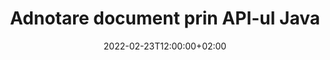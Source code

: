 ---
############################# Static ############################
layout: "product"
date: 2022-02-23T12:00:00+02:00
draft: false

product: "Annotation"
product_tag: "annotation"
platform: "Java"
platform_tag: "java"

############################# Head ############################
head_title: "Java Document Annotation API | Vizualizați și adnotă imagini PDF Word Excel PPTX"
head_description: "API-ul Java Document Annotation. Vizualizați, etichetați, comentați și adnotăți PDF Word DOCX, Excel XLSX, PPTX, EML EMLX, VSS VSD, OTP, CAD și formate de fișiere imagine."

############################# Header ##########################
title: "Adnotare document prin API-ul Java"
description: "Creați aplicații Java cu capabilități de a vizualiza și adnota PDF, HTML, MS Office și alte formate de documente fără a instala niciun software extern."
button:
    enable: true
    icon: "fas fa-arrow-down"
    label: "Descarcare varianta scurta de prezentare gratuita"
    link: "https://downloads.groupdocs.com/annotation/java"

############################# SubMenu #########################
submenu:
    enable: true
    
    left:
        img_alt: "GroupDocs.Annotation for Java"
        image: "https://www.groupdocs.cloud/templates/groupdocs/images/product-logos/groupdocs-annotation-java.png"
        product: "GroupDocs.Annotation"
        platform: "Java"

    middle:
        button:
            # button loop
            - link: "#features"
              text: "Caracteristici"

            # button loop
            - link: "https://products.groupdocs.app/annotation"
              text: "Demo live"

            # button loop
            - link: "https://purchase.groupdocs.com/pricing/annotation/java"
              text: "Prețuri"

    right:
        link_download: "https://downloads.groupdocs.com/annotation"
        link_learn: "https://docs.groupdocs.com/annotation/java/"
        link_buy: "https://purchase.groupdocs.com"

############################# Overview ############################
overview:
    enable: true
    content: |
      GroupDocs.Annotation Java API este un produs care vă permite să lucrați cu adnotări în documente pe diferite platforme și sisteme de operare, cum ar fi Android, MacOS, Linux, Windows. GroupDocs.Annotation oferă o bibliotecă cu API simplu, care oferă multe avantaje: de exemplu, dacă trebuie să păstrați confidențialitatea datelor sau să alegeți de câtă putere aveți nevoie pentru a lucra cu biblioteca, sau să schimbați parțial lucrul cu adnotări, biblioteca este foarte usoara si flexibila.

      API-ul GroupDocs.Annotation pentru Java vă permite să lucrați cu diferite tipuri de adnotări, care includ: text, polilinie, zonă, subliniere, punct, filigran, săgeată, elipsă, înlocuire text, distanță, câmp text, redare resurse etc. Și acceptă majoritatea formate de documente populare, cum ar fi: PDF, HTML, Microsoft Office Word, foi de calcul Excel, prezentări PowerPoint, Visio, e-mailuri Outlook, imagini, metafișiere, desen CAD și diverse alte formate. API-ul oferă posibilitatea de a obține miniaturi ale paginilor documentului și acceptă importarea și exportul de adnotări către și din fișiere PDF.

      Folosind biblioteca, puteți să [adăugați](/annotation/java/bmp/), [editare](/annotation/java/bmp/), [extract](/annotation/java/bmp/) și [șterge](/annotation /java/bmp/) adnotări din documente, rotiți documente, schimbați soluția de miniaturi și aceasta nu este o listă completă a tuturor posibilităților. De asemenea, oferă un set cuprinzător de obiecte de date pentru a personaliza proprietățile adnotărilor conform cerințelor dvs. în toate formatele de document acceptate.

      Lucrul cu API-ul GroupDocs.Annotation pentru Java este foarte simplu și constă doar din câțiva pași de bază. La început trebuie să configurați o licență, apoi să selectați fișierul cu care doriți să lucrați, apoi să manipulați cumva cu adnotările documentului (șterge/editați/extractați/ștergeți) și salvați rezultatul. Pentru mai multe informații, consultați produsul [documentația](https://docs.groupdocs.com/annotation/java/getting-started/) sau [exemplele](https://github.com/groupdocs-annotation/GroupDocs.Annotation) -pentru-Java) set.
      
      GroupDocs.Annotation este actualizat în mod regulat și oferă asistență clienților săi, sunteți întotdeauna bineveniți să ne puneți întrebări sau să ne trimiteți ideile sau să ne spuneți despre nevoile dvs. pentru ceva nou și îl vom implementa cu plăcere în noile noastre versiuni.
    tabs:
      enable: true
      
      ## TAB ONE ##
      tab_one:
        description: |
          Mai jos este o prezentare generală a GroupDocs.Annotation pentru Java:
      
        right:
          enable: true
          icon: "fab fa-html5"
          title:  Prezentare generală
          content: |
            * Adăugați adnotări
            * Exportați adnotări 
            * Importați adnotări
            * Comentarii bazate pe răspunsuri
            * Compatibilitate cu adnotări
      
      ## TAB TWO ##
      tab_two:
        description: |
          GroupDocs.Annotation pentru Java acceptă toate [formatele de fișiere de documente] populare (https://docs.groupdocs.com/annotation/java/supported-document-formats/), inclusiv: Microsoft Office, PDF, imagini și multe altele.

        left:
          enable: true
          table:
            # table loop
            - title: "Microsoft Office Formats"
              content: |
                * **Word**: [DOC](/annotation/java/doc/), [DOCX](/annotation/java/docx/), [DOCM](/annotation/java/docm/), [DOT](/annotation/java/dot/), [DOTX](/annotation/java/dotx/), [RTF](/annotation/java/rtf/)
                * **Excel**: [XLS](/annotation/java/xls/), [XLSX](/annotation/java/xlsx/), [XLSB](/annotation/java/xlsb/), [XLSM](/annotation/java/xlsm/)
                * **PowerPoint**: [PPT](/annotation/java/ppt/), [PPTX](/annotation/java/pptx/), [PPS](/annotation/java/pps/), [PPSX](/annotation/java/ppsx/), [POTM](/annotation/java/potm/), [POTX](/annotation/java/potx/), [PPSM](/annotation/java/ppsm/), [PPTM](/annotation/java/pptm/), [WMF](/annotation/java/wmf/), [EMF](/annotation/java/emf/)
                * **Outlook**: [EML](/annotation/java/eml/), [EMLX](/annotation/java/emlx/), [MSG](/annotation/java/msg/)
                * **Visio**: [VSS](/annotation/java/vss/), [VST](/annotation/java/vst/), [VSD](/annotation/java/vsd/), [VSDX](/annotation/java/vsdx/), [VSX](/annotation/java/vsx/)

        right:
          enable: true
          table:
            # table loop
            - title: "Other Formats"
              content: |
                * **Portable**: [PDF](/annotation/java/pdf/) (PDF/A-1a, PDF/A-1b, PDF/A-2a)
                * **OpenDocument**: [ODT](/annotation/java/odt/), [ODS](/annotation/java/ods/), [ODP](/annotation/java/odp/)
                * **Images**: [BMP](/annotation/java/bmp/), [JPG](/annotation/java/jpg/), [JPEG](/annotation/java/jpeg/), [TIFF](/annotation/java/tiff/), [TIF](/annotation/java/tif/), [PNG](/annotation/java/png/), [GIF](/annotation/java/gif/), [DCM](/annotation/java/dcm/), [DICOM](/annotation/java/dicom/)
                * **AutoCAD**: [DWG](/annotation/java/dwg/), [DXF](/annotation/java/dxf/), [CAD](/annotation/java/cad/)
                * **Other**: [HTM](/annotation/java/htm/), [HTML](/annotation/java/html/), [CSV](/annotation/java/csv/), [DJVU](/annotation/java/djvu/), [OTP](/annotation/java/otp/), [OTT](/annotation/java/ott/)

      ## TAB THREE ##
      tab_three:
        description: |
          GroupDocs.Annotation pentru Java acceptă următoarele sisteme de operare, cadre și manageri de pachete:
        
        left:
          enable: true
          table:
            # table loop
            - icon: "fab fa-windows"
              title:  Sisteme de operare
              content: |
                * Microsoft Windows Desktop
                * Microsoft Windows Server
                * Linux
                * MacOS

            # table loop
            - icon: "fas fa-code"
              title:  Cadre acceptate
              content: |
                * Java 7 (1.7) and above

        right:
          enable: true
          table:
            # table loop
            - icon: "fas fa-cogs"
              title:  Medii de dezvoltare
              content: |
                * NetBeans
                * IntelliJ IDEA
                * Eclipse

            # table loop
            - icon: "fas fa-tools"
              title:  Build Automation Tool
              content: |
                * Maven

############################# Features ############################
features:
    enable: true
    title: GroupDocs.Adnotation pentru caracteristici Java

    feature:
      # feature loop
      - icon: "fas fa-copy"
        link: "https://docs.groupdocs.com/annotation/java/add-area-annotation/"
        content: Adăugați adnotări de zonă în document și legați comentarii simple și imbricate

      # feature loop
      - icon: "fas fa-eye"
        link: "https://docs.groupdocs.com/annotation/java/add-arrow-annotation/"
        content: Indicați spre un anumit conținut folosind adnotarea săgeată

      # feature loop
      - icon: "fas fa-bolt"
        link: "https://docs.groupdocs.com/annotation/java/add-watermark-annotation/"
        content: Setați filigranele text la PDF, diapozitive, foi de lucru Excel, imagini și diagrame în poziție unghiulară
      
      # feature loop
      - icon: "fas fa-file-powerpoint"
        link: "https://docs.groupdocs.com/annotation/java/add-point-annotation/"
        content: Adăugați comentarii pop-up la orice loc din document utilizând adnotarea punctului

      # feature loop
      - icon: "fas fa-code"
        link: "https://docs.groupdocs.com/annotation/java/add-polyline-annotation/"
        content: Utilizați adnotarea poliliniei pentru a conecta secvențele de segmente de linie, segmente de arc sau ambele

      # feature loop
      - icon: "fas fa-cloud"
        link: "https://docs.groupdocs.com/annotation/java/add-ellipse-annotation/"
        content: Adăugați adnotare elipsă la PDF, documente Word, foi de calcul, prezentări, diagrame și imagini

      # feature loop
      - icon: "fas fa-remove-format"
        link: "https://docs.groupdocs.com/annotation/java/add-watermark-annotation/"
        content: Adăugați filigrane în unghi pentru PDF, PowerPoint, Excel, imagini și diagrame

      # feature loop
      - icon: "fas fa-comment-slash"
        link: "https://docs.groupdocs.com/annotation/java/add-underline-annotation/"
        content: Preluați coordonatele adnotării textului în reprezentarea imaginii unui document

      # feature loop
      - icon: "fas fa-location-arrow"
        link: "https://docs.groupdocs.com/annotation/java/add-annotation-to-the-document/"
        content: Subliniați, barați sau modificați un anumit text dintr-un document

      # feature loop
      - icon: "fas fa-border-all"
        link: "https://docs.groupdocs.com/annotation/java/add-annotation-to-the-document/"
        content: Adăugați ștampilă text sau filigran și câmp text într-un document

      # feature loop
      - icon: "fas fa-wrench"
        link: "https://docs.groupdocs.com/annotation/java/add-point-annotation/"
        content: Importați și exportați adnotări între documente Word și prezentări PowerPoint

      # feature loop
      - icon: "fas fa-columns"
        link: "https://docs.groupdocs.com/annotation/java/add-strikeout-annotation/"
        content: Adnotați foi de calcul Excel cu tipuri de adnotare Text, TextReplacement, Watermark & ​​Resource Redaction

      # feature loop
      - icon: "fas fa-file-word"
        link: "https://docs.groupdocs.com/annotation/java/get-file-info/"
        content: Adăugați polilinie, baraj, subliniere sau adnotări text la prezentările și diapozitivele PowerPoint

      # feature loop
      - icon: "fas fa-envelope"
        link: "https://docs.groupdocs.com/annotation/java/basic-usage/"
        content: Marcați adnotarea punctului în prezentări folosind coordonatele X, Y

      # feature loop
      - icon: "fas fa-print"
        link: "https://docs.groupdocs.com/annotation/java/add-strikeout-annotation/"
        content: Adăugați adnotări barate, text, subliniere sau polilinie la imagini

      # feature loop
      - icon: "fas fa-file-archive"
        link: "https://docs.groupdocs.com/annotation/java/add-link-annotation/"
        content: Preluați informații și imagini despre document pentru diagrame Visio, cum ar fi VSS și VSD
      
      # feature loop
      - icon: "fas fa-file-code"
        link: "https://docs.groupdocs.com/annotation/java/basic-usage/"
        content: Obțineți miniaturi ale paginilor documentului și lucrați cu fișiere TIFF cu mai multe pagini

      # feature loop
      - icon: "fas fa-file-excel"
        link: "https://docs.groupdocs.com/annotation/java/get-file-info/"
        content: Preluați toate adnotările unui document cu un apel cu o singură funcție

      # feature loop
      - icon: "fas fa-heading"
        link: "https://docs.groupdocs.com/annotation/java/add-link-annotation/"
        content: Adăugați adnotări de link la prezentările PDF, Word și PowerPoint

      # feature loop
      - icon: "fas fa-project-diagram"
        link: "https://docs.groupdocs.com/annotation/java/add-point-annotation/"
        content: Compatibilitate SVG Path Parsing pentru PDF, Word, Diagrame, Diapozitive și alte formate majore de documente

      # feature loop
      - icon: "fas fa-cube"
        link: "https://docs.groupdocs.com/annotation/java/technical-support/"
        content: Suport pentru adăugarea de adnotări filigran la documentele Word și curățarea pentru înlocuirea textului

      # feature loop
      - icon: "fab fa-uncharted"
        link: "https://docs.groupdocs.com/annotation/java/technical-support/"
        content: Suport pentru procesarea formelor în Diagrame pentru adnotări text
  
      # feature loop
      - icon: "fab fa-uncharted"
        link: "https://docs.groupdocs.com/annotation/java/advanced-usage/"
        content: Economisiți timp prin memorarea în cache a previzualizărilor de pagină ale documentelor pentru o procesare mai rapidă
  
      # feature loop
      - icon: "fab fa-uncharted"
        link: "https://docs.groupdocs.com/annotation/java/add-annotation-to-the-document/"
        content: Adnotați cu ușurință documente Word, Excel și PowerPoint chiar și cu formate mai vechi

      # feature loop
      - icon: "fab fa-uncharted"
        link: "https://docs.groupdocs.com/annotation/java/add-distance-annotation/"
        content: Afișați subtitrări pentru adnotări de distanță pentru Excel, PowerPoint și diagrame

############################# Support ############################
support:
    enable: true

############################# Solutions ############################
solutions:
    enable: true
    title: GroupDocs.Annotation oferă API-uri de vizualizare a documentelor pentru alte medii de dezvoltare populare

    solution:
        # solution loop
        - img_alt: "GroupDocs.Annotation for .NET"
          image: "https://www.groupdocs.cloud/templates/groupdocs/images/product-logos/groupdocs-annotation-net.png"
          product: "GroupDocs.Annotation"
          platform: ".NET"
          link: "/annotation/net/"

############################# Back to top ###############################
back_to_top:
  enable: true
---